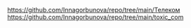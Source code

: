 https://github.com/Innagorbunova/repo/tree/main/Телеком
https://github.com/Innagorbunova/repo/tree/main/toxic_com
